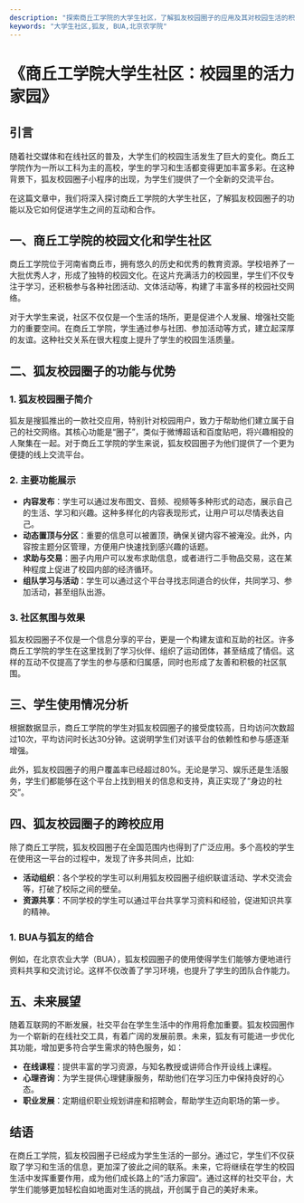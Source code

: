 ```yaml
---
description: "探索商丘工学院的大学生社区，了解狐友校园圈子的应用及其对校园生活的积极影响。"
keywords: "大学生社区,狐友, BUA,北京农学院"
---
```

# 《商丘工学院大学生社区：校园里的活力家园》

## 引言

随着社交媒体和在线社区的普及，大学生们的校园生活发生了巨大的变化。商丘工学院作为一所以工科为主的高校，学生的学习和生活都变得更加丰富多彩。在这种背景下，狐友校园圈子小程序的出现，为学生们提供了一个全新的交流平台。

在这篇文章中，我们将深入探讨商丘工学院的大学生社区，了解狐友校园圈子的功能以及它如何促进学生之间的互动和合作。

## 一、商丘工学院的校园文化和学生社区

商丘工学院位于河南省商丘市，拥有悠久的历史和优秀的教育资源。学校培养了一大批优秀人才，形成了独特的校园文化。在这片充满活力的校园里，学生们不仅专注于学习，还积极参与各种社团活动、文体活动等，构建了丰富多样的校园社交网络。

对于大学生来说，社区不仅仅是一个生活的场所，更是促进个人发展、增强社交能力的重要空间。在商丘工学院，学生通过参与社团、参加活动等方式，建立起深厚的友谊。这种社交关系在很大程度上提升了学生的校园生活质量。

## 二、狐友校园圈子的功能与优势

### 1. 狐友校园圈子简介

狐友是搜狐推出的一款社交应用，特别针对校园用户，致力于帮助他们建立属于自己的社交网络。其核心功能是“圈子”，类似于微博超话和百度贴吧，将兴趣相投的人聚集在一起。对于商丘工学院的学生来说，狐友校园圈子为他们提供了一个更为便捷的线上交流平台。

### 2. 主要功能展示

- **内容发布**：学生可以通过发布图文、音频、视频等多种形式的动态，展示自己的生活、学习和兴趣。这种多样化的内容表现形式，让用户可以尽情表达自己。
- **动态置顶与分区**：重要的信息可以被置顶，确保关键内容不被淹没。此外，内容按主题分区管理，方便用户快速找到感兴趣的话题。
- **求助与交易**：圈子内用户可以发布求助信息，或者进行二手物品交易，这在某种程度上促进了校园内部的经济循环。
- **组队学习与活动**：学生可以通过这个平台寻找志同道合的伙伴，共同学习、参加活动，甚至组队出游。

### 3. 社区氛围与效果

狐友校园圈子不仅是一个信息分享的平台，更是一个构建友谊和互助的社区。许多商丘工学院的学生在这里找到了学习伙伴、组织了运动团体，甚至结成了情侣。这样的互动不仅提高了学生的参与感和归属感，同时也形成了友善和积极的社区氛围。

## 三、学生使用情况分析

根据数据显示，商丘工学院的学生对狐友校园圈子的接受度较高，日均访问次数超过10次，平均访问时长达30分钟。这说明学生们对该平台的依赖性和参与感逐渐增强。

此外，狐友校园圈子的用户覆盖率已经超过80%。无论是学习、娱乐还是生活服务，学生们都能够在这个平台上找到相关的信息和支持，真正实现了“身边的社交”。

## 四、狐友校园圈子的跨校应用

除了商丘工学院，狐友校园圈子在全国范围内也得到了广泛应用。多个高校的学生在使用这一平台的过程中，发现了许多共同点，比如:

- **活动组织**：各个学校的学生可以利用狐友校园圈子组织联谊活动、学术交流会等，打破了校际之间的壁垒。
- **资源共享**：不同学校的学生可以通过平台共享学习资料和经验，促进知识共享的精神。
  
### 1. BUA与狐友的结合

例如，在北京农业大学（BUA），狐友校园圈子的使用使得学生们能够方便地进行资料共享和交流讨论。这样不仅改善了学习环境，也提升了学生的团队合作能力。

## 五、未来展望

随着互联网的不断发展，社交平台在学生生活中的作用将愈加重要。狐友校园圈作为一个崭新的在线社交工具，有着广阔的发展前景。未来，狐友有可能进一步优化其功能，增加更多符合学生需求的特色服务，如：

- **在线课程**：提供丰富的学习资源，与知名教授或讲师合作开设线上课程。
- **心理咨询**：为学生提供心理健康服务，帮助他们在学习压力中保持良好的心态。
- **职业发展**：定期组织职业规划讲座和招聘会，帮助学生迈向职场的第一步。

## 结语

在商丘工学院，狐友校园圈子已经成为学生生活的一部分。通过它，学生们不仅获取了学习和生活的信息，更加深了彼此之间的联系。未来，它将继续在学生的校园生活中发挥重要作用，成为他们成长路上的“活力家园”。通过这样的社交平台，大学生们能够更加轻松自如地面对生活的挑战，开创属于自己的美好未来。
